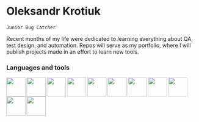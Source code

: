 Oleksandr Krotiuk
=================

`Junior Bug Catcher`

Recent months of my life were dedicated to learning everything about QA, test design, and automation. Repos will serve as my portfolio, where I will publish projects made in an effort to learn new tools. 

### Languages and tools

<img align="left" width="50px" style="pading-right: 10px;" src="https://cdn.jsdelivr.net/gh/devicons/devicon/icons/jira/jira-original.svg" />
<img align="left" width="50px" style="pading-right: 10px;" src="https://firebasestorage.googleapis.com/v0/b/github-images-57313.appspot.com/o/TestRail%20Logo%20Square.png?alt=media&token=d0cd1e2c-210b-4857-bb58-7a1e60c59aff" />
<img align="left" width="50px" style="pading-right: 10px;" src="https://firebasestorage.googleapis.com/v0/b/github-images-57313.appspot.com/o/postman-icon-svgrepo-com.svg?alt=media&token=176bcffb-b8c2-4a1d-a1b5-70d4042d7d7c" />
<img align="left" width="50px" style="pading-right: 10px;" src="https://firebasestorage.googleapis.com/v0/b/github-images-57313.appspot.com/o/jmeter_square.svg?alt=media&token=02c80530-3024-43f5-8a2f-c6952024d25a" />
<img align="left" width="50px" style="pading-right: 10px;" src="https://firebasestorage.googleapis.com/v0/b/github-images-57313.appspot.com/o/mysql-original-wordmark.svg?alt=media&token=b183ec26-23a8-4190-8eb5-d6304b11e235" />
<img align="left" width="50px" style="pading-right: 10px;" src="https://firebasestorage.googleapis.com/v0/b/github-images-57313.appspot.com/o/1024px-Wireshark_icon.svg.png?alt=media&token=82321a12-9b72-4516-a314-cea3d60af98d" />
<img align="left" width="50px" style="pading-right: 10px;" src="https://cdn.jsdelivr.net/gh/devicons/devicon/icons/java/java-original.svg" />
<img align="left" width="50px" style="pading-right: 10px;" src="https://cdn.jsdelivr.net/gh/devicons/devicon/icons/javascript/javascript-original.svg" />
<img align="left" width="50px" style="pading-right: 10px;" src="https://cdn.jsdelivr.net/gh/devicons/devicon/icons/bash/bash-original.svg" />
<img align="left" width="50px" style="pading-right: 10px;" src="https://cdn.jsdelivr.net/gh/devicons/devicon/icons/selenium/selenium-original.svg" />
<img align="left" width="50px" style="pading-right: 10px;" src="https://cdn.jsdelivr.net/gh/devicons/devicon/icons/python/python-original.svg" />


<br />

